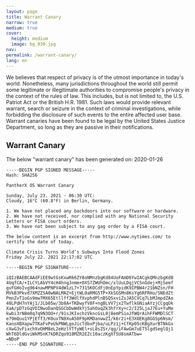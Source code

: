 ```yaml
---
layout: page
title: Warrant Canary
narrow: true
medium: true
cover:
  height: medium
  image: bg_030.jpg
nav:
permalink: /warrant-canary/
lang: en
---
```


We believes that respect of privacy is of the utmost importance in today's world. Nonetheless, many jurisdictions throughout the world still permit some legitimate or illegitimate authorities to compromise people's privacy in the context of the rules of law. This includes, but is not limited to, the U.S. Patriot Act or the British H.R. 1981. Such laws would provide relevant warrant, search or seizure in the context of criminal investigations, while forbidding the disclosure of such events to the entire affected user base. Warrant canaries have been found to be legal by the United States Justice Department, so long as they are passive in their notifications.

## Warrant Canary

The below "warrant canary" has been generated on: 2020-01-26

```
-----BEGIN PGP SIGNED MESSAGE-----
Hash: SHA256

PantherX OS Warrant Canary

Sunday, July 23. 2021 - 06:30 UTC:
Cloudy, 16°C (60.8°F) in Berlin, Germany.

1. We have not placed any backdoors into our software or hardware.
2. We have not received, nor complied with any National Security Letters or FISA court orders.
3. We have not been subject to any gag order by a FISA court.

The below content is an excerpt from http://www.nytimes.com/ to certify the date of today.

Climate Crisis Turns World’s Subways Into Flood Zones
Friday July 22. 2021 22:17:02 UTC

-----BEGIN PGP SIGNATURE-----

iQIzBAEBCAAdFiEE9wtGsKxwR66ZY8oNMnzbgKd84UoFAmD6YwIACgkQMnzbgKd8
4UqfCA/+ILCYLAbVY4cH4hngJnmm+OXS7ZWUhOmc/xlUuLDgjVCSnGdej+MjSemf
gvFGHoIvg964nawMPNPV4dW1zL7+7315KOCdFj0nEpYpidK9IPBW4r21bNZsn/FH
MVkB3Pkvd7XMZZSA0wNALMAZ+EjtWL0aRMG5TP+XkSGSMn8KsYg6RFRHu/SNEdZt
PmnZvT1oGs9mw7MX65Etllff3WdlfXvphdPlnBSQSxviZsJA5CVCq7LbMJmpdZAo
40LPdH7nYAj1/JLb05w/3b8A+TKDwyfV8F+ngBLVV7jx2TwflkGNiaAYzjCCgqOk
XaA/pDTzGqVDINwoDanQSGCbDwWdkYj5ahOaqZk3hfrXy+c2/I25LjaJ7Eu+YuMe
kwbi3rN8m0q7q9N3OO+r/91sJKIxchzVkncGsL0j8emPSioJfWQrAihFFWMDlSCT
e79mQuu1YPjEff3/K0uxTN8XuA50F9pKMDanwwZI/k6r2i+E3XOEKg8GGSp6Nsm/
KanoXBXapw7TKaFvPeUkPNWLgoJicTdbxPjba/uLPz1j+CfKp05cKBgXurBTNkGx
cXwG3vFixchXvOHM8eL2eHzlYTfyWEl+sL8sZSr/qg/iFAwGm7uET5lgdSeglQj1
WhT6DldGviWkM5nK7kDRZqo918MZR2EZc10aczKgXf5U8smATbw=
=NDoP
-----END PGP SIGNATURE-----
```

<!--
THE NEXT STATEMENT WILL BE PUBLISHED ON THE FIRST DAY OF EACH QUARTER
(JANUARY 1ST, APRIL 1ST, JULY 1ST, OCTOBER 1ST)
-->
